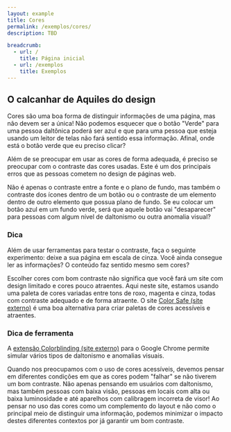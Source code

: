 ```yaml
---
layout: example
title: Cores
permalink: /exemplos/cores/
description: TBD

breadcrumb:
  - url: /
    title: Página inicial
  - url: /exemplos
    title: Exemplos
---
```


## O calcanhar de Aquiles do design

Cores são uma boa forma de distinguir informações de uma página, mas não devem ser a única! Não podemos esquecer que o botão "Verde" para uma pessoa daltônica poderá ser azul e que para uma pessoa que esteja usando um leitor de telas não fará sentido essa informação. Afinal, onde está o botão verde que eu preciso clicar?

Além de se preocupar em usar as cores de forma adequada, é preciso se preocupar com o contraste das cores usadas. Este é um dos principais erros que as pessoas cometem no design de páginas web.

Não é apenas o contraste entre a fonte e o plano de fundo, mas também o contraste dos ícones dentro de um botão ou o contraste de um elemento dentro de outro elemento que possua plano de fundo. Se eu colocar um botão azul em um fundo verde, será que aquele botão vai "desaparecer" para pessoas com algum nível de daltonismo ou outra anomalia visual?

<div class="tip">
  <h3 class="tip-title">Dica</h3>
  <p>Além de usar ferramentas para testar o contraste, faça o seguinte experimento: deixe a sua página em escala de cinza. Você ainda consegue ler as informações? O conteúdo faz sentido mesmo sem cores?</p>
</div>

Escolher cores com bom contraste não significa que você fará um site com design limitado e cores pouco atraentes. Aqui neste site, estamos usando uma paleta de cores variadas entre tons de roxo, magenta e cinza, todas com contraste adequado e de forma atraente. O site [Color Safe (site externo)](http://colorsafe.co/) é uma boa alternativa para criar paletas de cores acessíveis e atraentes.

<div class="tip">
  <h3 class="tip-title">Dica de ferramenta</h3>

  <p>A <a href="https://chrome.google.com/webstore/detail/colorblinding/dgbgleaofjainknadoffbjkclicbbgaa">extensão Colorblinding (site externo)</a> para o Google Chrome permite simular vários tipos de daltonismo e anomalias visuais.</p>
</div>

Quando nos preocupamos com o uso de cores acessíveis, devemos pensar em diferentes condições em que as cores podem "falhar" se não tiverem um bom contraste. Não apenas pensando em usuários com daltonismo, mas também pessoas com baixa visão, pessoas em locais com alta ou baixa luminosidade e até aparelhos com calibragem incorreta de visor! Ao pensar no uso das cores como um complemento do layout e não como o principal meio de distinguir uma informação, podemos minimizar o impacto destes diferentes contextos por já garantir um bom contraste.